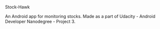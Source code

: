 Stock-Hawk

An Android app for monitoring stocks. 
Made as a part of Udacity - Android Developer Nanodegree - Project 3.
